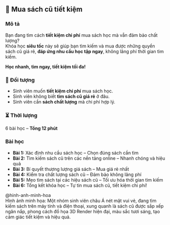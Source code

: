 ## 📌 Mua sách cũ tiết kiệm  

### Mô tả  
Bạn đang tìm cách **tiết kiệm chi phí** mua sách học mà vẫn đảm bảo chất lượng?  
Khóa học **siêu tốc** này sẽ giúp bạn tìm kiếm và mua được những quyển sách cũ giá rẻ, **đáp ứng nhu cầu học tập ngay**, không lãng phí thời gian tìm kiếm.  

**Học nhanh, tìm ngay, tiết kiệm tối đa!**  

### 🎯 Đối tượng  
- Sinh viên muốn **tiết kiệm chi phí** mua sách học.  
- Sinh viên không biết **tìm sách cũ giá rẻ** ở đâu.  
- Sinh viên cần **sách chất lượng** mà chi phí hợp lý.  

### ⏳ Thời lượng  
6 bài học – **Tổng 12 phút**  

### Bài học  
- **Bài 1:** Xác định nhu cầu sách học – Chọn đúng sách cần tìm  
- **Bài 2:** Tìm kiếm sách cũ trên các nền tảng online – Nhanh chóng và hiệu quả  
- **Bài 3:** Bí quyết thương lượng giá sách – Mua giá rẻ nhất  
- **Bài 4:** Kiểm tra chất lượng sách cũ – Đảm bảo không lãng phí  
- **Bài 5:** Mẹo tìm sách tại các hiệu sách cũ – Tối ưu hóa thời gian tìm kiếm  
- **Bài 6:** Tổng kết khóa học – Tự tin mua sách cũ, tiết kiệm chi phí!  

@hinh-anh-minh-hoa  
Hình ảnh minh họa: Một nhóm sinh viên châu Á nét mặt vui vẻ, đang tìm kiếm sách trên máy tính và điện thoại, xung quanh là sách cũ được sắp xếp ngăn nắp, phong cách đồ họa 3D Render hiện đại, màu sắc tươi sáng, tạo cảm giác tiết kiệm và hiệu quả.